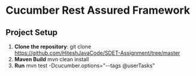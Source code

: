 # Cucumber Rest Assured Framework

## Project Setup

1. **Clone the repository**:
   git clone https://github.com/HiteshJavaCode/SDET-Assignment/tree/master
1. **Maven Build**
   mvn clean install
1. **Run**
   mvn test -Dcucumber.options="--tags @userTasks"
